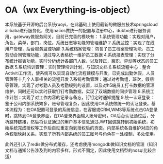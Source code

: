 # OA（wx Everything-is-object）
本系统基于开源的后台系统ruoyi，在此基础上使用最新的微服务技术springcloud alibaba进行服务化，使用nacos做统一的配置与注册中心，dubbo进行服务调用，gateway做服务网关，目前已完善的模块有：
1.系统管理功能：实现对用户，角色，菜单，部门，岗位，系统日志等功能的管理维护
2.系统监控：实现了在线用户管理，后台服务监控功能
3.系统档案管理：包含了员工档案管理功能，员工劳动合同管理功能，通过导入表格统一维护员工数据
4.系统报表管理：实现了分布统计报表功能，实时分析统计各部门人数，以及转正，离职，异动等状态的员工数据
5.系统培训管理：实时管理培训计划，与知识文档
6.系统流程中心：整合Activiti工作流，使系统可以实现自动化流程建模与开发，已完成出勤休假，人员管理等十几个人事相关的流程开发
7.系统考勤管理：通过对考勤组，班次，假期等管理，实现了对考勤人员及考勤规则的设置，以及对h5端员工打卡数据的管理维护，同时还可以实时获取钉钉考勤数据，实现了双端数据的同步管理
8.系统工作计划：实现了对工作内容的记录与备忘，钉钉定时通知提醒
9.统一认证登录：鉴于公司内部系统繁多，账号管理复杂，因此使用OA系统做统一的认证登录。基本流程为：在OA配置可登录的系统信息，在客服或CRM,WMS等系统点击OA登录时，跳转到OA登录界面，在OA登录界面输入账号密码，OA后台认证通过后，分析跳转链接，然后将认证通过的用户基本信息通过JWT回调跳转到初始系统，初始系统完成授权等工作后自动重定向到授权后的页面。内部系统各自维护对应的角色权限映射关系，实现了所有内部系统的员工账号与角色在一处控制，多处使用。

此外还引入了redis做分布式缓存，还考虑使用mongodb做知识文档的管理（知识文档与通知公告涉及到的内容多样，形式不固定，因此使用文档型的nosql比较合适）
